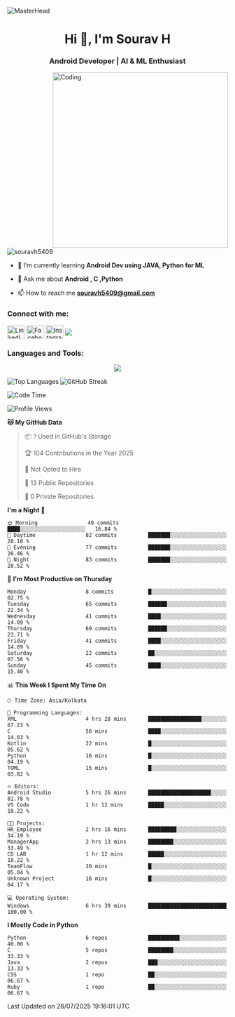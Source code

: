 ![MasterHead](https://blogger.googleusercontent.com/img/b/R29vZ2xl/AVvXsEg7VLakGxXY3xoBe7Tn4yhk2mhhvZrfWLCV3HpZOvJcdVrXaYUR3pRrpFXb8IEEM_IxCTmQCSCAK2I_QedxEAxR8Y0mV418qCg-CRMctCB93CtJlU9ZpvNLvVEwXKYV0VN7ZOcubBVJeSw/s1600/2000_600px.gif)

<h1 align="center">Hi 👋, I'm Sourav H</h1>
<h3 align="center">Android Developer | AI & ML Enthusiast </h3>
<img align="right" alt="Coding" width="400" src="https://cdn.dribbble.com/users/1162077/screenshots/3848914/media/7ed7d5ca074b48b328150e5a231e8d1f.gif">

<p align="left"> <img src="https://komarev.com/ghpvc/?username=souravh5409&label=Profile%20views&color=0e75b6&style=flat" alt="souravh5409" /> </p>

- 🌱 I’m currently learning **Android Dev using JAVA, Python for ML**

- 💬 Ask me about **Android , C ,Python**

- 📫 How to reach me **[souravh5409@gmail.com](mailto:souravh5409@gmail.com)**


<h3 align="left">Connect with me:</h3>
<p align="left">
<a href="https://www.linkedin.com/in/sourav-h-869b3125b/" target="blank"><img align="center" src="https://raw.githubusercontent.com/rahuldkjain/github-profile-readme-generator/master/src/images/icons/Social/linked-in-alt.svg" alt="LinkedIn" height="30" width="40" /></a>
<a href="https://www.facebook.com/sourav.h.14" target="blank"><img align="center" src="https://raw.githubusercontent.com/rahuldkjain/github-profile-readme-generator/master/src/images/icons/Social/facebook.svg" alt="Facebook" height="30" width="40" /></a>
<a href="https://www.instagram.com/lll_s_o_u_r_a_v_lll/" target="blank"><img align="center" src="https://raw.githubusercontent.com/rahuldkjain/github-profile-readme-generator/master/src/images/icons/Social/instagram.svg" alt="Instagram" height="30" width="40" /></a>
  <a  href="https://x.com/SouravH5409?t=q2-kf_UW68Wvm0PLpOIWEw&s=09"target="blank"><img align="center" src="https://raw.githubusercontent.com/rahuldkjain/github-profile-readme-generator/master/src/images/icons/Social/X.png"></a>
</p>

<h3 align="left">Languages and Tools:</h3>
<p align="center">
  <a href="https://skillicons.dev">
    <img src="https://skillicons.dev/icons?i=git,androidstudio,docker,c,firebase,html,css,gitlab,java,js,kotlin,mysql,py,sqlite,latex" />
  </a>
</p>

<p><img align="left" src="https://github-readme-stats.vercel.app/api/top-langs?username=souravh5409&show_icons=true&locale=en&layout=compact" alt="Top Languages" /></p>

<p><img align="center" src="https://github-readme-streak-stats.herokuapp.com/?user=souravh5409&" alt="GitHub Streak" /></p>

<!--START_SECTION:waka-->
![Code Time](http://img.shields.io/badge/Code%20Time-30%20hrs%2041%20mins-blue)

![Profile Views](http://img.shields.io/badge/Profile%20Views-0-blue)

**🐱 My GitHub Data** 

> 📦 ? Used in GitHub's Storage 
 > 
> 🏆 104 Contributions in the Year 2025
 > 
> 🚫 Not Opted to Hire
 > 
> 📜 13 Public Repositories 
 > 
> 🔑 0 Private Repositories 
 > 
**I'm a Night 🦉** 

```text
🌞 Morning                49 commits          ████░░░░░░░░░░░░░░░░░░░░░   16.84 % 
🌆 Daytime                82 commits          ███████░░░░░░░░░░░░░░░░░░   28.18 % 
🌃 Evening                77 commits          ███████░░░░░░░░░░░░░░░░░░   26.46 % 
🌙 Night                  83 commits          ███████░░░░░░░░░░░░░░░░░░   28.52 % 
```
📅 **I'm Most Productive on Thursday** 

```text
Monday                   8 commits           █░░░░░░░░░░░░░░░░░░░░░░░░   02.75 % 
Tuesday                  65 commits          ██████░░░░░░░░░░░░░░░░░░░   22.34 % 
Wednesday                41 commits          ████░░░░░░░░░░░░░░░░░░░░░   14.09 % 
Thursday                 69 commits          ██████░░░░░░░░░░░░░░░░░░░   23.71 % 
Friday                   41 commits          ████░░░░░░░░░░░░░░░░░░░░░   14.09 % 
Saturday                 22 commits          ██░░░░░░░░░░░░░░░░░░░░░░░   07.56 % 
Sunday                   45 commits          ████░░░░░░░░░░░░░░░░░░░░░   15.46 % 
```


📊 **This Week I Spent My Time On** 

```text
🕑︎ Time Zone: Asia/Kolkata

💬 Programming Languages: 
XML                      4 hrs 28 mins       █████████████████░░░░░░░░   67.23 % 
C                        56 mins             ████░░░░░░░░░░░░░░░░░░░░░   14.03 % 
Kotlin                   22 mins             █░░░░░░░░░░░░░░░░░░░░░░░░   05.62 % 
Python                   16 mins             █░░░░░░░░░░░░░░░░░░░░░░░░   04.19 % 
TOML                     15 mins             █░░░░░░░░░░░░░░░░░░░░░░░░   03.82 % 

🔥 Editors: 
Android Studio           5 hrs 26 mins       ████████████████████░░░░░   81.78 % 
VS Code                  1 hr 12 mins        █████░░░░░░░░░░░░░░░░░░░░   18.22 % 

🐱‍💻 Projects: 
HR_Employee              2 hrs 16 mins       █████████░░░░░░░░░░░░░░░░   34.19 % 
ManagerApp               2 hrs 13 mins       ████████░░░░░░░░░░░░░░░░░   33.49 % 
CD LAB                   1 hr 12 mins        █████░░░░░░░░░░░░░░░░░░░░   18.22 % 
TeamFlow                 20 mins             █░░░░░░░░░░░░░░░░░░░░░░░░   05.04 % 
Unknown Project          16 mins             █░░░░░░░░░░░░░░░░░░░░░░░░   04.17 % 

💻 Operating System: 
Windows                  6 hrs 39 mins       █████████████████████████   100.00 % 
```

**I Mostly Code in Python** 

```text
Python                   6 repos             ██████████░░░░░░░░░░░░░░░   40.00 % 
C                        5 repos             ████████░░░░░░░░░░░░░░░░░   33.33 % 
Java                     2 repos             ███░░░░░░░░░░░░░░░░░░░░░░   13.33 % 
CSS                      1 repo              ██░░░░░░░░░░░░░░░░░░░░░░░   06.67 % 
Ruby                     1 repo              ██░░░░░░░░░░░░░░░░░░░░░░░   06.67 % 
```




 Last Updated on 28/07/2025 19:16:01 UTC
<!--END_SECTION:waka-->




